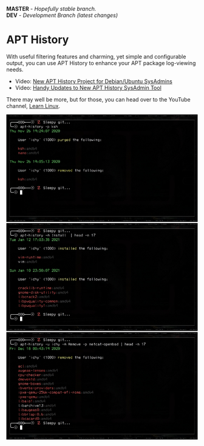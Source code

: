 **MASTER** - _Hopefully stable branch._\
**DEV** - _Development Branch (latest changes)_

# APT History

With useful filtering features and charming, yet simple and configurable output, you can use APT History to enhance your APT package log-viewing needs.

* Video: [New APT History Project for Debian/Ubuntu SysAdmins](https://www.youtube.com/watch?v=NRKhxaL0kGQ)
* Video: [Handy Updates to New APT History SysAdmin Tool](https://www.youtube.com/watch?v=bV-Ts8OE2tE)

There may well be more, but for those, you can head over to the YouTube channel, [Learn Linux](https://www.youtube.com/c/learnlinux).

![Screenshot_1](source/apt-history/screenshots/Screenshot_2021-01-13_15:19:27.jpg)
![Screenshot_2](source/apt-history/screenshots/Screenshot_2021-01-13_15:20:23.jpg)
![Screenshot_3](source/apt-history/screenshots/Screenshot_2021-01-13_15:21:14.jpg)
